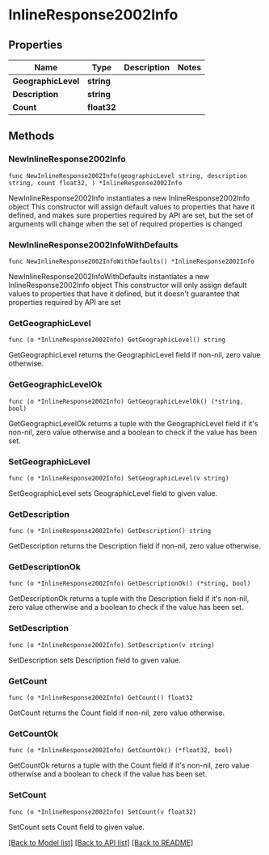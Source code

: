 # InlineResponse2002Info

## Properties

Name | Type | Description | Notes
------------ | ------------- | ------------- | -------------
**GeographicLevel** | **string** |  | 
**Description** | **string** |  | 
**Count** | **float32** |  | 

## Methods

### NewInlineResponse2002Info

`func NewInlineResponse2002Info(geographicLevel string, description string, count float32, ) *InlineResponse2002Info`

NewInlineResponse2002Info instantiates a new InlineResponse2002Info object
This constructor will assign default values to properties that have it defined,
and makes sure properties required by API are set, but the set of arguments
will change when the set of required properties is changed

### NewInlineResponse2002InfoWithDefaults

`func NewInlineResponse2002InfoWithDefaults() *InlineResponse2002Info`

NewInlineResponse2002InfoWithDefaults instantiates a new InlineResponse2002Info object
This constructor will only assign default values to properties that have it defined,
but it doesn't guarantee that properties required by API are set

### GetGeographicLevel

`func (o *InlineResponse2002Info) GetGeographicLevel() string`

GetGeographicLevel returns the GeographicLevel field if non-nil, zero value otherwise.

### GetGeographicLevelOk

`func (o *InlineResponse2002Info) GetGeographicLevelOk() (*string, bool)`

GetGeographicLevelOk returns a tuple with the GeographicLevel field if it's non-nil, zero value otherwise
and a boolean to check if the value has been set.

### SetGeographicLevel

`func (o *InlineResponse2002Info) SetGeographicLevel(v string)`

SetGeographicLevel sets GeographicLevel field to given value.


### GetDescription

`func (o *InlineResponse2002Info) GetDescription() string`

GetDescription returns the Description field if non-nil, zero value otherwise.

### GetDescriptionOk

`func (o *InlineResponse2002Info) GetDescriptionOk() (*string, bool)`

GetDescriptionOk returns a tuple with the Description field if it's non-nil, zero value otherwise
and a boolean to check if the value has been set.

### SetDescription

`func (o *InlineResponse2002Info) SetDescription(v string)`

SetDescription sets Description field to given value.


### GetCount

`func (o *InlineResponse2002Info) GetCount() float32`

GetCount returns the Count field if non-nil, zero value otherwise.

### GetCountOk

`func (o *InlineResponse2002Info) GetCountOk() (*float32, bool)`

GetCountOk returns a tuple with the Count field if it's non-nil, zero value otherwise
and a boolean to check if the value has been set.

### SetCount

`func (o *InlineResponse2002Info) SetCount(v float32)`

SetCount sets Count field to given value.



[[Back to Model list]](../README.md#documentation-for-models) [[Back to API list]](../README.md#documentation-for-api-endpoints) [[Back to README]](../README.md)


